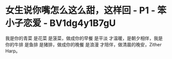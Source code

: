 # 女生说你嘴怎么这么甜，这样回 - P1 - 笨小子恋爱 - BV1dg4y1B7gU

我是你的青菜 是花菜 是菠菜，做成你的早餐 是平淡 才温暖，是朝夕相伴，我是你的牛排 是鱼排 是猪排，做成你的晚餐 是浪漫 才陪伴，做清晨的晚安，Zither Harp。

